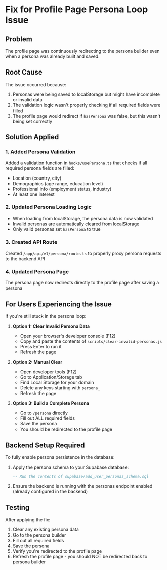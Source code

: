 # Fix for Profile Page Persona Loop Issue

## Problem
The profile page was continuously redirecting to the persona builder even when a persona was already built and saved.

## Root Cause
The issue occurred because:
1. Personas were being saved to localStorage but might have incomplete or invalid data
2. The validation logic wasn't properly checking if all required fields were filled
3. The profile page would redirect if `hasPersona` was false, but this wasn't being set correctly

## Solution Applied

### 1. Added Persona Validation
Added a validation function in `hooks/usePersona.ts` that checks if all required persona fields are filled:
- Location (country, city)
- Demographics (age range, education level)
- Professional info (employment status, industry)
- At least one interest

### 2. Updated Persona Loading Logic
- When loading from localStorage, the persona data is now validated
- Invalid personas are automatically cleared from localStorage
- Only valid personas set `hasPersona` to true

### 3. Created API Route
Created `/app/api/v1/persona/route.ts` to properly proxy persona requests to the backend API

### 4. Updated Persona Page
The persona page now redirects directly to the profile page after saving a persona

## For Users Experiencing the Issue

If you're still stuck in the persona loop:

1. **Option 1: Clear Invalid Persona Data**
   - Open your browser's developer console (F12)
   - Copy and paste the contents of `scripts/clear-invalid-personas.js`
   - Press Enter to run it
   - Refresh the page

2. **Option 2: Manual Clear**
   - Open developer tools (F12)
   - Go to Application/Storage tab
   - Find Local Storage for your domain
   - Delete any keys starting with `persona_`
   - Refresh the page

3. **Option 3: Build a Complete Persona**
   - Go to `/persona` directly
   - Fill out ALL required fields
   - Save the persona
   - You should be redirected to the profile page

## Backend Setup Required

To fully enable persona persistence in the database:

1. Apply the persona schema to your Supabase database:
   ```sql
   -- Run the contents of supabase/add_user_personas_schema.sql
   ```

2. Ensure the backend is running with the personas endpoint enabled (already configured in the backend)

## Testing

After applying the fix:
1. Clear any existing persona data
2. Go to the persona builder
3. Fill out all required fields
4. Save the persona
5. Verify you're redirected to the profile page
6. Refresh the profile page - you should NOT be redirected back to persona builder